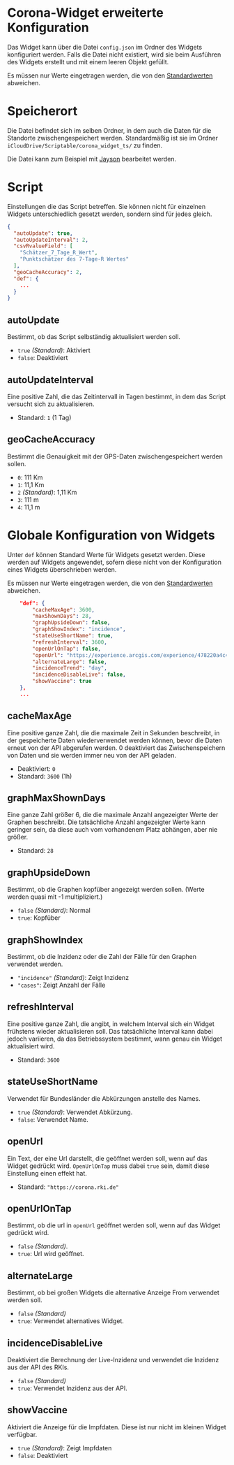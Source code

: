 # Corona-Widget erweiterte Konfiguration

Das Widget kann über die Datei `config.json` im Ordner des Widgets konfiguriert werden. Falls die Datei nicht existiert,
wird sie beim Ausführen des Widgets erstellt und mit einem leeren Objekt gefüllt.

Es müssen nur Werte eingetragen werden, die von den [Standardwerten](../config.json) abweichen.

# Speicherort

Die Datei befindet sich im selben Ordner, in dem auch die Daten für die Standorte zwischengespeichert werden.
Standardmäßig ist sie im Ordner `iCloudDrive/Scriptable/corona_widget_ts/` zu finden.

Die Datei kann zum Beispiel mit [Jayson](https://apps.apple.com/de/app/jayson/id1447750768) bearbeitet werden.

# Script

Einstellungen die das Script betreffen. Sie können nicht für einzelnen Widgets unterschiedlich gesetzt werden, sondern sind für jedes gleich.

```json
{
  "autoUpdate": true,
  "autoUpdateInterval": 2,
  "csvRvalueField": [
    "Schätzer_7_Tage_R_Wert",
    "Punktschätzer des 7-Tage-R Wertes"
  ],
  "geoCacheAccuracy": 2,
  "def": {  
    ...
  }
}
```

## autoUpdate

Bestimmt, ob das Script selbständig aktualisiert werden soll.

* `true` *(Standard)*: Aktiviert
* `false`: Deaktiviert

## autoUpdateInterval

Eine positive Zahl, die das Zeitintervall in Tagen bestimmt, in dem das Script versucht sich zu aktualisieren.

* Standard: `1` (1 Tag)

## geoCacheAccuracy

Bestimmt die Genauigkeit mit der GPS-Daten zwischengespeichert werden sollen.

* `0`: 111 Km
* `1`: 11,1 Km
* `2` *(Standard)*: 1,11 Km
* `3`: 111 m
* `4`: 11,1 m

# Globale Konfiguration von Widgets

Unter `def` können Standard Werte für Widgets gesetzt werden. Diese werden auf Widgets angewendet, sofern diese nicht von
der Konfiguration eines Widgets überschrieben werden.

Es müssen nur Werte eingetragen werden, die von den [Standardwerten](../config.json) abweichen.

```json
    "def": {
        "cacheMaxAge": 3600,
        "maxShownDays": 28,
        "graphUpsideDown": false,
        "graphShowIndex": "incidence",
        "stateUseShortName": true,
        "refreshInterval": 3600,
        "openUrlOnTap": false,
        "openUrl": "https://experience.arcgis.com/experience/478220a4c454480e823b17327b2bf1d4",
        "alternateLarge": false,
        "incidenceTrend": "day",
        "incidenceDisableLive": false,
        "showVaccine": true
    },
    ...
```

## cacheMaxAge

Eine positive ganze Zahl, die die maximale Zeit in Sekunden beschreibt, in der gespeicherte Daten wiederverwendet werden
können, bevor die Daten erneut von der API abgerufen werden. 0 deaktiviert das Zwischenspeichern von Daten und sie
werden immer neu von der API geladen.

* Deaktiviert: `0`
* Standard: `3600` (1h)

## graphMaxShownDays

Eine ganze Zahl größer 6, die die maximale Anzahl angezeigter Werte der Graphen beschreibt. Die tatsächliche Anzahl
angezeigter Werte kann geringer sein, da diese auch vom vorhandenem Platz abhängen, aber nie größer.

* Standard: `28`

## graphUpsideDown

Bestimmt, ob die Graphen kopfüber angezeigt werden sollen. (Werte werden quasi mit -1 multipliziert.)

* `false` *(Standard)*: Normal
* `true`: Kopfüber

## graphShowIndex

Bestimmt, ob die Inzidenz oder die Zahl der Fälle für den Graphen verwendet werden.

* `"incidence"` *(Standard)*: Zeigt Inzidenz
* `"cases"`: Zeigt Anzahl der Fälle

## refreshInterval

Eine positive ganze Zahl, die angibt, in welchem Interval sich ein Widget frühstens wieder aktualisieren soll.
Das tatsächliche Interval kann dabei jedoch variieren, da das Betriebssystem bestimmt, wann genau ein Widget aktualisiert wird.

* Standard: `3600`

## stateUseShortName

Verwendet für Bundesländer die Abkürzungen anstelle des Names.

* `true` *(Standard)*: Verwendet Abkürzung.
* `false`: Verwendet Name.

## openUrl

Ein Text, der eine Url darstellt, die geöffnet werden soll, wenn auf das Widget gedrückt wird.
`OpenUrlOnTap` muss dabei `true` sein, damit diese Einstellung einen effekt hat.

* Standard: `"https://corona.rki.de"`

## openUrlOnTap

Bestimmt, ob die url in `openUrl` geöffnet werden soll, wenn auf das Widget gedrückt wird.

* `false` *(Standard)*.
* `true`: Url wird geöffnet.

## alternateLarge

Bestimmt, ob bei großen Widgets die alternative Anzeige From verwendet werden soll.

* `false` *(Standard)*
* `true`: Verwendet alternatives Widget.

## incidenceDisableLive

Deaktiviert die Berechnung der Live-Inzidenz und verwendet die Inzidenz aus der API des RKIs.

* `false` *(Standard)*
* `true`: Verwendet Inzidenz aus der API.

## showVaccine

Aktiviert die Anzeige für die Impfdaten. Diese ist nur nicht im kleinen Widget verfügbar.

* `true` *(Standard)*: Zeigt Impfdaten
* `false`: Deaktiviert